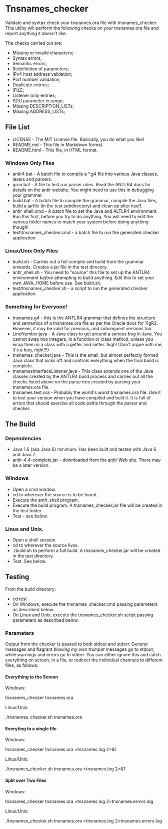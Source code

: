 # Tnsnames_checker

Validate and syntax check your tnsnames.ora file with tnsnames_checker. This utility will perform the following checks on your tnsnames.ora file and report anything it doesn't like.

The checks carried out are:

  - Missing or invalid characters;
  - Syntax errors;
  - Semantic errors;
  - Redefinition of parameters;
  - IPv4 host address validation;
  - Port number validation;
  - Duplicate entries;
  - IFILE;
  - Listener only entries;
  - SDU parameter in range;
  - Missing DESCRIPTION_LISTs;
  - Missing ADDRESS_LISTs;

## File List

  - LICENSE - The MIT License file. Basically, you do what you like!
  - README.md - This file in Markdown format.
  - README.html - This file, in HTML format.


### Windows Only Files

  - antlr4.bat - A batch file to compile a *.g4 file into various Java classes, lexers and parsers.
  - grun.bat - A file to test run parser rules. Read the ANTLR4 docs for details on the [antlr] website. You might need to use this in debugging your grammar.
  - build.bat - A batch file to compile the grammar, compile the Java files, build a jarfile (in the test subdirectory) and clean up after itself. 
  - antlr_shell.cmd - A batch file to set the Java and ALTLR4 environment. Run this first, before you try to do anything. You will need to edit the various folder names to match your system before doing anything though!
  - test\tnsnames_checker.cmd - a batch file to run the generated checker application.

### Linux/Unix Only Files

  - build.sh - Carries out a full compile and build from the grammar onwards. Creates a jar file in the test direcory.
  - antlr_shell.sh - You need to "source" this file to set up the ANTLR4 environment *before* attempting to build anything. Edit this to set your own JAVA_HOME before use. See build.sh.
  - test/tnsnames_checker.sh - a script to run the generated checker application.

### Something for Everyone!

  - tnsnames.g4 - this is the ANTLR4 grammar that defines the structure and semantics of a tnsnames.ora file as per the Oracle docs for 11gR2. However, it may be valid for previous, and subsequent versions too.
  - LineNumber.java - A Java class to get around a *serious bug* in Java. You cannot swap two integers, in a function or class method, unless you wrap them in a class with a getter and setter. Sigh! (Don't argue with me, it's a bug, right!!!)
  - tnsnames_checker.java - This is the small, but almost perfectly formed Java class that kicks off and controls everything when the final build is complete.
  - tnsnamesInterfaceListener.java - This class extends one of the Java classes created by the ANTLR4 build process and carries out all the checks listed above on the parse tree created by parsing your tnsnames.ora file.
  - tnsnames.test.ora - Probably the world's worst tnsnames.ora file. Use it to test your version when you have compiled and built it. It is full of errors that should exercise all code paths through the parser and checker.


## The Build

### Dependencies
  - Java 1.6 (aka Java 6) minimum. Has been built and tested with Java 6 and Java 7.
  - antlr-4.4-complete.jar - downloaded from the [antlr](ANTLR4) Web site. There may be a later version.


### Windows
  - Open a cmd window.
  - cd to wherever the source is to be found.
  - Execute the antlr_shell program.
  - Execute the build program. A tnsnames_checker.jar file will be created in the test folder.
  - Test - see below.

### Linus and Unix.
  - Open a shell session.
  - cd to wherever the source lives.
  - ./build.sh to perform a full build. A tnsnames_checker.jar will be created in the test directory.
  - Test. See below.

## Testing

From the build directory:

  - cd test
  - On Windows, execute the tnsnames_checker.cmd passing parameters as described below.
  - On Linux and Unix, execute the tnsnames_checker.sh script passing parameters as described below.

### Parameters
Output from the checker is passed to both stdout and stderr. General messages and flagrant *blowing my own trumpet* messages go to stdout, while warnings and errors go to stderr. You can either ignore this and catch everything on screen, in a file, or redirect the individual channels to different files, as follows:

#### Everything to the Screen

Windows:

tnsnames_checker tnsnames.ora

Linux/Unix:

./tnsnames_checker.sh tnsnames.ora


#### Everyting to a single file

Windows:

tnsnames_checker tnsnames.ora >tnsnames.log 2>&1

Linux/Unix:

./tnsnames_checker.sh tnsnames.ora >tnsnames.log 2>&1


#### Split over Two Files

Windows:

tnsnames_checker tnsnames.ora >tnsnames.log 2>tnsnames.errors.log

Linux/Unix:

./tnsnames_checker.sh tnsnames.ora >tnsnames.log 2>tnsnames.errors.log



[antlr]: www.antlr.org
